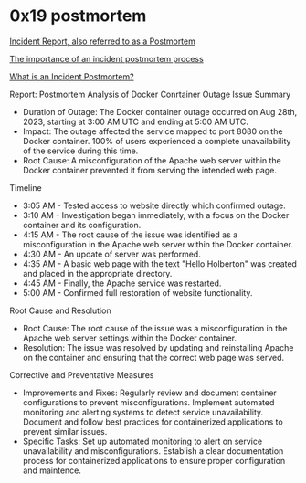 # 0x19 postmortem

[Incident Report, also referred to as a Postmortem](https://sysadmincasts.com/episodes/20-how-to-write-an-incident-report-postmortem)

[The importance of an incident postmortem process](https://www.atlassian.com/incident-management/postmortem)

[What is an Incident Postmortem?](https://www.pagerduty.com/resources/digital-operations/learn/incident-postmortem/)

Report: Postmortem Analysis of Docker Conrtainer Outage
Issue Summary
* Duration of Outage: The Docker container outage occurred on Aug 28th, 2023, starting at 3:00 AM UTC and ending at 5:00 AM UTC.
* Impact: The outage affected the service mapped to port 8080 on the Docker container. 100% of users experienced a complete unavailability of the service during this time.
* Root Cause: A misconfiguration of the Apache web server within the Docker container prevented it from serving the intended web page.

Timeline
* 3:05 AM - Tested access to website directly which confirmed outage.
* 3:10 AM - Investigation began immediately, with a focus on the Docker container and its configuration.
* 4:15 AM - The root cause of the issue was identified as a misconfiguration in the Apache web server within the Docker container.
* 4:30 AM - An update of server was performed.
* 4:35 AM - A basic web page with the text "Hello Holberton" was created and placed in the appropriate directory.
* 4:45 AM - Finally, the Apache service was restarted.
* 5:00 AM - Confirmed full restoration of website functionality.

Root Cause and Resolution
* Root Cause: The root cause of the issue was a misconfiguration in the Apache web server settings within the Docker container.
* Resolution: The issue was resolved by updating and reinstalling Apache on the container and ensuring that the correct web page was served.

Corrective and Preventative Measures
* Improvements and Fixes: Regularly review and document container configurations to prevent misconfigurations. Implement automated monitoring and alerting systems to detect service unavailability. Document and follow best practices for containerized applications to prevent similar issues.
* Specific Tasks: Set up automated monitoring to alert on service unavailability and misconfigurations. Establish a clear documentation process for containerized applications to ensure proper configuration and maintence.
